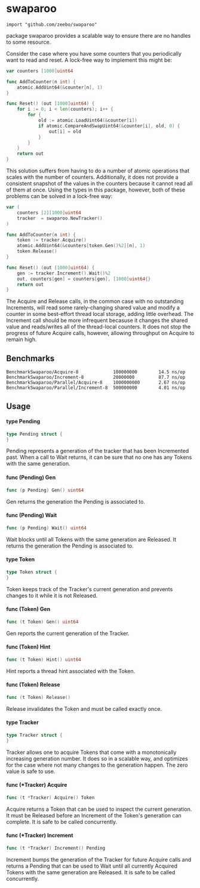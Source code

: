 # swaparoo

    import "github.com/zeebo/swaparoo"

package swaparoo provides a scalable way to ensure there are no handles to some
resource.

Consider the case where you have some counters that you periodically want to
read and reset. A lock-free way to implement this might be:

```go
var counters [1000]uint64

func AddToCounter(n int) {
	atomic.AddUint64(&counter[n], 1)
}

func Reset() (out [1000]uint64) {
	for i := 0; i < len(counters); i++ {
		for {
			old := atomic.LoadUint64(&counter[i])
			if atomic.CompareAndSwapUint64(&counter[i], old, 0) {
				out[i] = old
			}
		}
	}
	return out
}
```

This solution suffers from having to do a number of atomic operations that
scales with the number of counters. Additionally, it does not provide a
consistent snapshot of the values in the counters because it cannot read all of
them at once. Using the types in this package, however, both of these problems
can be solved in a lock-free way:

```go
var (
	counters [2][1000]uint64
	tracker  = swaparoo.NewTracker()
)

func AddToCounter(n int) {
	token := tracker.Acquire()
	atomic.AddUint64(&counters[token.Gen()%2][n], 1)
	token.Release()
}

func Reset() (out [1000]uint64) {
	gen := tracker.Increment().Wait()%2
	out, counters[gen] = counters[gen], [1000]uint64{}
	return out
}
```

The Acquire and Release calls, in the common case with no outstanding
Increments, will read some rarely-changing shared value and modify a counter in
some best-effort thread local storage, adding little overhead. The Increment
call should be more infrequent becasuse it changes the shared value and
reads/writes all of the thread-local counters. It does not stop the progress of
future Acquire calls, however, allowing throughput on Acquire to remain high.

## Benchmarks

```
BenchmarkSwaparoo/Acquire-8             100000000        14.5 ns/op
BenchmarkSwaparoo/Increment-8           20000000         87.7 ns/op
BenchmarkSwaparoo/Parallel/Acquire-8    1000000000       2.67 ns/op
BenchmarkSwaparoo/Parallel/Increment-8  500000000        4.01 ns/op
```

## Usage

#### type Pending

```go
type Pending struct {
}
```

Pending represents a generation of the tracker that has been Incremented past.
When a call to Wait returns, it can be sure that no one has any Tokens with the
same generation.

#### func (Pending) Gen

```go
func (p Pending) Gen() uint64
```
Gen returns the generation the Pending is associated to.

#### func (Pending) Wait

```go
func (p Pending) Wait() uint64
```
Wait blocks until all Tokens with the same generation are Released. It returns
the generation the Pending is associated to.

#### type Token

```go
type Token struct {
}
```

Token keeps track of the Tracker's current generation and prevents changes to it
while it is not Released.

#### func (Token) Gen

```go
func (t Token) Gen() uint64
```
Gen reports the current generation of the Tracker.

#### func (Token) Hint

```go
func (t Token) Hint() uint64
```
Hint reports a thread hint associated with the Token.

#### func (Token) Release

```go
func (t Token) Release()
```
Release invalidates the Token and must be called exactly once.

#### type Tracker

```go
type Tracker struct {
}
```

Tracker allows one to acquire Tokens that come with a monotonically increasing
generation number. It does so in a scalable way, and optimizes for the case
where not many changes to the generation happen. The zero value is safe to use.

#### func (*Tracker) Acquire

```go
func (t *Tracker) Acquire() Token
```
Acquire returns a Token that can be used to inspect the current generation. It
must be Released before an Increment of the Token's generation can complete. It
is safe to be called concurrently.

#### func (*Tracker) Increment

```go
func (t *Tracker) Increment() Pending
```
Increment bumps the generation of the Tracker for future Acquire calls and
returns a Pending that can be used to Wait until all currently Acquired Tokens
with the same generation are Released. It is safe to be called concurrently.

